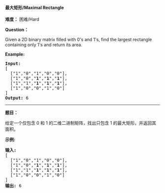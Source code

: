 #### 最大矩形/Maximal Rectangle
**难度：** 困难/Hard

**Question：** 

<p>Given a 2D binary matrix filled with 0&#39;s and 1&#39;s, find the largest rectangle containing only 1&#39;s and return its area.</p>

<p><strong>Example:</strong></p>

<pre>
<strong>Input:</strong>
[
  [&quot;1&quot;,&quot;0&quot;,&quot;1&quot;,&quot;0&quot;,&quot;0&quot;],
  [&quot;1&quot;,&quot;0&quot;,&quot;<strong>1</strong>&quot;,&quot;<strong>1</strong>&quot;,&quot;<strong>1</strong>&quot;],
  [&quot;1&quot;,&quot;1&quot;,&quot;<strong>1</strong>&quot;,&quot;<strong>1</strong>&quot;,&quot;<strong>1</strong>&quot;],
  [&quot;1&quot;,&quot;0&quot;,&quot;0&quot;,&quot;1&quot;,&quot;0&quot;]
]
<strong>Output:</strong> 6
</pre>


------

**题目：** 
<p>给定一个仅包含&nbsp;0 和 1 的二维二进制矩阵，找出只包含 1 的最大矩形，并返回其面积。</p>

<p><strong>示例:</strong></p>

<pre><strong>输入:</strong>
[
  [&quot;1&quot;,&quot;0&quot;,&quot;1&quot;,&quot;0&quot;,&quot;0&quot;],
  [&quot;1&quot;,&quot;0&quot;,&quot;<strong>1</strong>&quot;,&quot;<strong>1</strong>&quot;,&quot;<strong>1</strong>&quot;],
  [&quot;1&quot;,&quot;1&quot;,&quot;<strong>1</strong>&quot;,&quot;<strong>1</strong>&quot;,&quot;<strong>1</strong>&quot;],
  [&quot;1&quot;,&quot;0&quot;,&quot;0&quot;,&quot;1&quot;,&quot;0&quot;]
]
<strong>输出:</strong> 6</pre>

